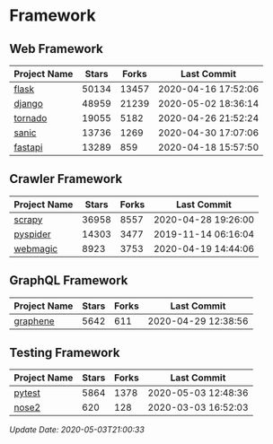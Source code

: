 # Framework

## Web Framework

| Project Name | Stars | Forks | Last Commit |
| ------------ | ----- | ----- | ----------- |
| [flask](https://github.com/pallets/flask) | 50134 | 13457 | 2020-04-16 17:52:06 |
| [django](https://github.com/django/django) | 48959 | 21239 | 2020-05-02 18:36:14 |
| [tornado](https://github.com/tornadoweb/tornado) | 19055 | 5182 | 2020-04-26 21:52:24 |
| [sanic](https://github.com/huge-success/sanic) | 13736 | 1269 | 2020-04-30 17:07:06 |
| [fastapi](https://github.com/tiangolo/fastapi) | 13289 | 859 | 2020-04-18 15:57:50 |

## Crawler Framework

| Project Name | Stars | Forks | Last Commit |
| ------------ | ----- | ----- | ----------- |
| [scrapy](https://github.com/scrapy/scrapy) | 36958 | 8557 | 2020-04-28 19:26:00 |
| [pyspider](https://github.com/binux/pyspider) | 14303 | 3477 | 2019-11-14 06:16:04 |
| [webmagic](https://github.com/code4craft/webmagic) | 8923 | 3753 | 2020-04-19 14:44:06 |

## GraphQL Framework

| Project Name | Stars | Forks | Last Commit |
| ------------ | ----- | ----- | ----------- |
| [graphene](https://github.com/graphql-python/graphene) | 5642 | 611 | 2020-04-29 12:38:56 |

## Testing Framework

| Project Name | Stars | Forks | Last Commit |
| ------------ | ----- | ----- | ----------- |
| [pytest](https://github.com/pytest-dev/pytest) | 5864 | 1378 | 2020-05-03 12:48:36 |
| [nose2](https://github.com/nose-devs/nose2) | 620 | 128 | 2020-03-03 16:52:03 |

*Update Date: 2020-05-03T21:00:33*